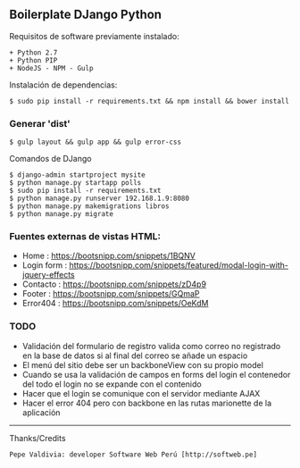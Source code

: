 ## Boilerplate DJango Python

Requisitos de software previamente instalado:

	+ Python 2.7
	+ Python PIP
	+ NodeJS - NPM - Gulp

Instalación de dependencias:

	$ sudo pip install -r requirements.txt && npm install && bower install 

### Generar 'dist'
	
	$ gulp layout && gulp app && gulp error-css

Comandos de DJango

	$ django-admin startproject mysite
	$ python manage.py startapp polls
	$ sudo pip install -r requirements.txt
	$ python manage.py runserver 192.168.1.9:8080
	$ python manage.py makemigrations libros
	$ python manage.py migrate

### Fuentes externas de vistas HTML:

+ Home : https://bootsnipp.com/snippets/1BQNV
+ Login form : https://bootsnipp.com/snippets/featured/modal-login-with-jquery-effects
+ Contacto : https://bootsnipp.com/snippets/zD4p9
+ Footer : https://bootsnipp.com/snippets/GQmaP
+ Error404 : https://bootsnipp.com/snippets/OeKdM

### TODO

+ Validación del formulario de registro valida como correo no registrado en la base de datos si al final del correo se añade un espacio
+ El menú del sitio debe ser un backboneView con su propio model
+ Cuando se usa la validación de campos en forms del login el contenedor del todo el login no se expande con el contenido
+ Hacer que el login se comunique con el servidor mediante AJAX
+ Hacer el error 404 pero con backbone en las rutas marionette de la aplicación

---

 Thanks/Credits

    Pepe Valdivia: developer Software Web Perú [http://softweb.pe]